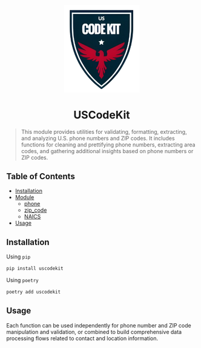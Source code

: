 <p align="center">
  <img src="./logo.png" alt="USCodeKit_logo" width="200"/>
</p>

<h1 align="center">USCodeKit</h1>

> This module provides utilities for validating, formatting, extracting, and analyzing U.S. phone numbers and ZIP codes. It includes functions for cleaning and prettifying phone numbers, extracting area codes, and gathering additional insights based on phone numbers or ZIP codes.

## Table of Contents

- [Installation](#installation)
- [Module](#functions)
  - [phone](./phone/README.md)
  - [zip_code](./zip_code/README.md)
  - [NAICS](./naics/README.md)
- [Usage](#usage)

## Installation

Using `pip`

```bash
pip install uscodekit
```

Using `poetry`

```bash
poetry add uscodekit
```

## Usage

Each function can be used independently for phone number and ZIP code manipulation and validation, or combined to build comprehensive data processing flows related to contact and location information.
